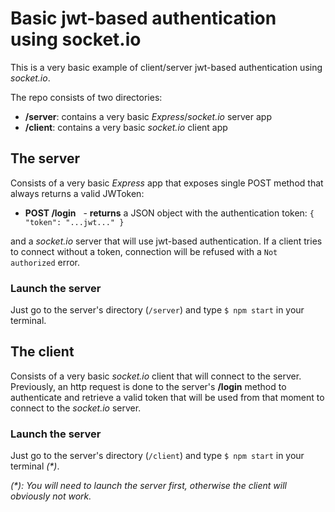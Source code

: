 # Basic jwt-based authentication using socket.io

This is a very basic example of client/server jwt-based authentication using _socket.io_.

The repo consists of two directories:

- **/server**: contains a very basic _Express_/_socket.io_ server app
- **/client**: contains a very basic _socket.io_ client app

## The server

 Consists of a very basic _Express_ app that exposes single POST method that always returns a valid JWToken:

- **POST /login**
   - **returns** a JSON object with the authentication token: `{ "token": "...jwt..." }`

and a _socket.io_ server that will use jwt-based authentication. If a client tries to connect without a token, connection will be refused with a `Not authorized` error.

### Launch the server

Just go to the server's directory (`/server`) and type `$ npm start` in your terminal.

## The client

Consists of a very basic _socket.io_ client that will connect to the server. Previously, an http request is done to the server's **/login** method to authenticate and retrieve a valid token that will be used from that moment to connect to the _socket.io_ server.

### Launch the server

Just go to the server's directory (`/client`) and type `$ npm start` in your terminal _(*)_.

_(*): You will need to launch the server first, otherwise the client will obviously not work._
